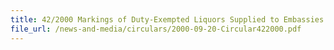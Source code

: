 ```yaml
---
title: 42/2000 Markings of Duty-Exempted Liquors Supplied to Embassies and High Commissions
file_url: /news-and-media/circulars/2000-09-20-Circular422000.pdf
---
```

